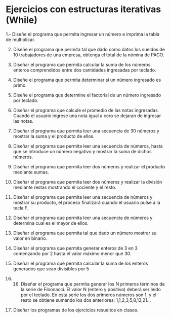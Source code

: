 # Ejercicios con estructuras iterativas (While)

1.- Diseñe el programa que permita ingresar un número e imprima la tabla de multiplicar.

2. Diseñe el programa que permita tal que dado como datos los sueldos de 10 trabajadores de una 
empresa, obtenga el total de la nómina de PAGO.

3. Diseñar el programa que permita calcular la suma de los números enteros comprendidos entre 
dos cantidades ingresadas por teclado.

4. Diseñe el programa que permita determinar si un número ingresado es primo.

5. Diseñe el programa que determine el factorial de un número ingresado por teclado.

6. Diseñar el programa que calcule el promedio de las notas ingresadas. Cuando el usuario ingrese 
una nota igual a cero se dejaran de ingresar las notas.

7. Diseñar el programa que permita leer una secuencia de 30 números y mostrar la suma y el 
producto de ellos.

8. Diseñar el programa que permita leer una secuencia de números, hasta que se introduce un 
número negativo y mostrar la suma de dichos números.

9. Diseñar el programa que permita leer dos números y realizar el producto mediante sumas.
10. Diseñar el programa que permita leer dos números y realizar la división mediante restas 
mostrando el cociente y el resto.

11. Diseñar el programa que permita leer una secuencia de números y mostrar su producto, el 
proceso finalizará cuando el usuario pulse a la tecla F.

12. Diseñar el programa que permita leer una secuencia de números y determina cual es el mayor de 
ellos.

13. Diseñar el programa que permita tal que dado un número mostrar su valor en binario.

14. Diseñar el programa que permita generar enteros de 3 en 3 comenzando por 2 hasta el valor 
máximo menor que 30.

15. Diseñar el programa que permita calcular la suma de los enteros generados que sean divisibles 
por 5

16. 16. Diseñar el programa que permita generar los N primeros términos de la serie de Fibonacci. El 
valor N (entero y positivo) deberá ser leído por el teclado. En esta serie los dos primeros 
números son 1, y el resto se obtiene sumando los dos anteriores: 1,1,2,3,5,8,13,21…

17. Diseñar los programas de los ejercicios resueltos en clases.
